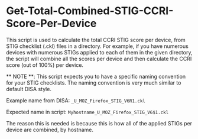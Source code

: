 # Get-Total-Combined-STIG-CCRI-Score-Per-Device
This script is used to calculate the total CCRI STIG score per device, from STIG checklist (.ckl) files in a directory. For example, if you have numerous devices with numerous STIGs applied to each of them in the given directory, the script will combine all the scores per device and then calculate the CCRI score (out of 100%) per device.



** NOTE **:  This script expects you to have a specific naming convention for your STIG checklists. The naming convention is very much similar to default DISA style. 

Example name from DISA:
`_U_MOZ_Firefox_STIG_V6R1.ckl`

Expected name in script:
 `Myhostname_U_MOZ_Firefox_STIG_V6$1.ckl`

The reason this is needed is because this is how all of the applied STIGs per device are combined, by hostname.
